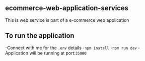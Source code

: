 ## ecommerce-web-application-services

 This is web service is part of a e-commerce web application

## To run the application

  -Connect with me for the `.env` details
  -`npm install`
  -`npm run dev`
  -Application will be running at port:`35000`
